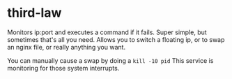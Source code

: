 # third-law
Monitors ip:port and executes a command if it fails.
Super simple, but sometimes that's all you need.  Allows you to switch a floating ip, or to swap an nginx file, or really anything you want.

You can manually cause a swap by doing a 
`kill -10 pid`
This service is monitoring for those system interrupts.


